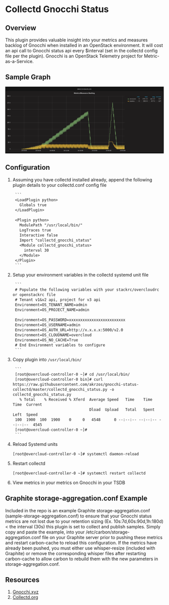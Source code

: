 Collectd Gnocchi Status
=======================

## Overview

This plugin provides valuable insight into your metrics and measures backlog of Gnocchi when installed in an OpenStack environment.  It will cost an api call to Gnocchi status api every $interval (set in the collectd config file per the plugin). Gnocchi is an OpenStack Telemetry project for Metric-as-a-Service.

## Sample Graph

![Graph](sample-gnocchi-status-collectd.png "Sample")

## Configuration

1. Assuming you have collectd installed already, append the following plugin details to your collectd.conf config file

        ```
        <LoadPlugin python>
          Globals true
        </LoadPlugin>

        <Plugin python>
          ModulePath "/usr/local/bin/"
          LogTraces true
          Interactive false
          Import "collectd_gnocchi_status"
          <Module collectd_gnocchi_status>
            interval 30
          </Module>
        </Plugin>
        ```
2. Setup your environment variables in the collectd systemd unit file

        ```
        # Populate the following variables with your stackrc/overcloudrc or openstackrc file
        # Tenant v1&v2 api, project for v3 api
        Environment=OS_TENANT_NAME=admin
        Environment=OS_PROJECT_NAME=admin

        Environment=OS_PASSWORD=xxxxxxxxxxxxxxxxxxxxxxxxx
        Environment=OS_USERNAME=admin
        Environment=OS_AUTH_URL=http://x.x.x.x:5000/v2.0
        Environment=OS_CLOUDNAME=overcloud
        Environment=OS_NO_CACHE=True
        # End Environment variables to configure
        ```
3. Copy plugin into `/usr/local/bin/`

        ```
        [root@overcloud-controller-0 ~]# cd /usr/local/bin/
        [root@overcloud-controller-0 bin]# curl https://raw.githubusercontent.com/akrzos/gnocchi-status-collectd/master/collectd_gnocchi_status.py -o collectd_gnocchi_status.py
          % Total    % Received % Xferd  Average Speed   Time    Time     Time  Current
                                         Dload  Upload   Total   Spent    Left  Speed
        100  1900  100  1900    0     0   4548      0 --:--:-- --:--:-- --:--:--  4545
        [root@overcloud-controller-0 ~]#
        ```
4. Reload Systemd units

    ```
    [root@overcloud-controller-0 ~]# systemctl daemon-reload
    ```
5. Restart collectd

    ```
    [root@overcloud-controller-0 ~]# systemctl restart collectd
    ```
6. View metrics in your metrics on Gnocchi in your TSDB

## Graphite storage-aggregation.conf Example

Included in the repo is an example Graphite storage-aggregation.conf (sample-storage-aggregation.conf) to ensure that your Gnocchi status metrics are not lost due to your retention sizing (Ex. 10s:7d,60s:90d,1h:180d) < the interval (30s) this plugin is set to collect and publish samples.  Simply copy and paste the example, into your /etc/carbon/storage-aggregation.conf file on your Graphite server prior to pushing these metrics and restart carbon-cache to reload this configuration.  If the metrics have already been pushed, you must either use whisper-resize (included with Graphite) or remove the corresponding whisper files after restarting carbon-cache to allow carbon to rebuild them with the new parameters in storage-aggregation.conf.

## Resources
1. [Gnocchi.xyz](http://gnocchi.xyz/)
2. [Collectd.org](https://collectd.org/)

